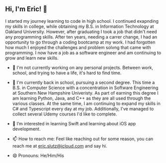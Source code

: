 ## Hi, I'm Eric! 👋

I started my journey learning to code in high school.  I continued exapnding my skills in college, while obtaining my B.S. in Information Technology at Oakland University.  However, after graduating I took a job that didn't need any programming skills. After ten years, needing a carrer change, I had an opportunity to go through a coding bootcamp at my work.  I had forgotten how much I enjoyed the challenges and problem solvng that came with programming.  I now have a job as a software engineer and am continuing to grow and learn new skills.

- 🔭 I'm not currently working on any personal projects.  Between work, school, and trying to have a life, it's hard to find time.

- 🌱 I'm currently back in school, pursuing a second degree.  This time a B.S. in Computer Science with a concentration in Software Engineering at Southern New Hampshire Univeristy.  As part of earning this degree I am learning Python, Java, and C++ as they are all used through the various classes.  At the same time, I am continuing to expand my skills in C# and Typescript every day at my job.  Additionally, I've managed to collect several Udemy courses I'd like to complete.

- 👀 I’m interested in learning Swift and learning about iOS app development.

- 📫 How to reach me: Feel like reaching out for some reason, you can reach me at [eric.slutz@icloud.com](mailto:eric.slutz@icloud.com) and say hi.

- 😄 Pronouns: He/Him/His

<!--
**eslutz/eslutz** is a ✨ _special_ ✨ repository because its `README.md` (this file) appears on your GitHub profile.

Here are some ideas to get you started:

- 🔭 I’m currently working on ...
- 🌱 I’m currently learning ...
- 👯 I’m looking to collaborate on ...
- 🤔 I’m looking for help with ...
- 💬 Ask me about ...
- 📫 How to reach me: ...
- 😄 Pronouns: ...
- ⚡ Fun fact: ...
-->

